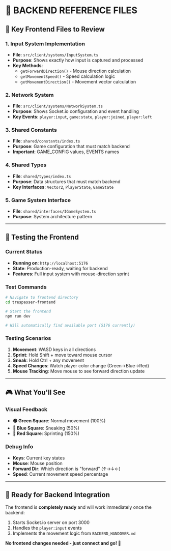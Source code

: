 # 📁 BACKEND REFERENCE FILES

## 🎯 **Key Frontend Files to Review**

### **1. Input System Implementation**
- **File**: `src/client/systems/InputSystem.ts`
- **Purpose**: Shows exactly how input is captured and processed
- **Key Methods**:
  - `getForwardDirection()` - Mouse direction calculation
  - `getMovementSpeed()` - Speed calculation logic
  - `getMovementDirection()` - Movement vector calculation

### **2. Network System**
- **File**: `src/client/systems/NetworkSystem.ts`
- **Purpose**: Shows Socket.io configuration and event handling
- **Key Events**: `player:input`, `game:state`, `player:joined`, `player:left`

### **3. Shared Constants**
- **File**: `shared/constants/index.ts`
- **Purpose**: Game configuration that must match backend
- **Important**: GAME_CONFIG values, EVENTS names

### **4. Shared Types**
- **File**: `shared/types/index.ts`
- **Purpose**: Data structures that must match backend
- **Key Interfaces**: `Vector2`, `PlayerState`, `GameState`

### **5. Game System Interface**
- **File**: `shared/interfaces/IGameSystem.ts`
- **Purpose**: System architecture pattern

---

## 🔧 **Testing the Frontend**

### **Current Status**
- **Running on**: `http://localhost:5176`
- **State**: Production-ready, waiting for backend
- **Features**: Full input system with mouse-direction sprint

### **Test Commands**
```bash
# Navigate to frontend directory
cd trespasser-frontend

# Start the frontend
npm run dev

# Will automatically find available port (5176 currently)
```

### **Testing Scenarios**
1. **Movement**: WASD keys in all directions
2. **Sprint**: Hold Shift + move toward mouse cursor
3. **Sneak**: Hold Ctrl + any movement
4. **Speed Changes**: Watch player color change (Green→Blue→Red)
5. **Mouse Tracking**: Move mouse to see forward direction update

---

## 🎮 **What You'll See**

### **Visual Feedback**
- **🟢 Green Square**: Normal movement (100%)
- **🔵 Blue Square**: Sneaking (50%)
- **🔴 Red Square**: Sprinting (150%)

### **Debug Info**
- **Keys**: Current key states
- **Mouse**: Mouse position
- **Forward Dir**: Which direction is "forward" (↑→↓←)
- **Speed**: Current movement speed percentage

---

## 🚀 **Ready for Backend Integration**

The frontend is **completely ready** and will work immediately once the backend:
1. Starts Socket.io server on port 3000
2. Handles the `player:input` events
3. Implements the movement logic from `BACKEND_HANDOVER.md`

**No frontend changes needed - just connect and go! 🎯** 